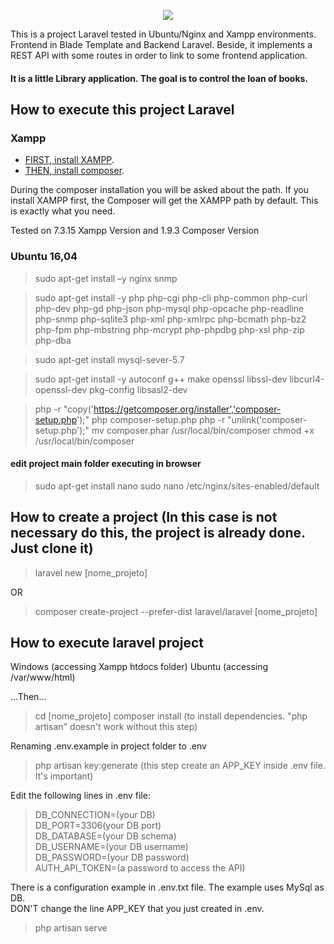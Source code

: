 <p align="center"><img src="https://laravel.com/assets/img/components/logo-laravel.svg"></p>

This is a project Laravel tested in Ubuntu/Nginx and Xampp environments.
Frontend in Blade Template and Backend Laravel.
Beside, it implements a REST API with some routes in order to link to some frontend application.

#### It is a little Library application. The goal is to control the loan of books.

## How to execute this project Laravel
### Xampp

- [FIRST, install XAMPP](https://www.apachefriends.org/pt_br/download.html).
- [THEN, install composer](https://getcomposer.org/).

During the composer installation you will be asked about the path. If you install XAMPP first, the Composer will get the XAMPP path by default. This is exactly what you need.

Tested on 7.3.15 Xampp Version and 1.9.3 Composer Version

### Ubuntu 16,04

> sudo apt-get install –y nginx snmp

> sudo apt-get install -y php php-cgi php-cli 
php-common php-curl php-dev php-gd php-json php-mysql php-opcache php-readline php-snmp php-sqlite3 php-xml php-xmlrpc php-bcmath php-bz2 php-fpm php-mbstring php-mcrypt php-phpdbg php-xsl php-zip php-dba

> sudo apt-get install mysql-sever-5.7

> sudo apt-get install -y autoconf g++ make openssl libssl-dev libcurl4-openssl-dev pkg-config libsasl2-dev

> php -r "copy('https://getcomposer.org/installer','composer-setup.php');"
php composer-setup.php
php -r "unlink('composer-setup.php');"
mv composer.phar /usr/local/bin/composer
chmod +x /usr/local/bin/composer

#### edit project main folder executing in browser
> sudo apt-get install nano
sudo nano /etc/nginx/sites-enabled/default

## How to create a project (In this case is not necessary do this, the project is already done. Just clone it)

> laravel new [nome_projeto]

OR
> composer create-project --prefer-dist laravel/laravel [nome_projeto]

## How to execute laravel project
Windows (accessing Xampp htdocs folder)
Ubuntu (accessing /var/www/html)

...Then...  
> cd [nome_projeto]
composer install (to install dependencies. "php artisan" doesn't work without this step)

Renaming .env.example in project folder to .env  
> php artisan key:generate (this step create an APP_KEY inside .env file. It's important)

Edit the following lines in .env file:  
> DB_CONNECTION=(your DB)  
DB_PORT=3306(your DB port)  
DB_DATABASE=(your DB schema)  
DB_USERNAME=(your DB username)  
DB_PASSWORD=(your DB password)  
AUTH_API_TOKEN=(a password to access the API)

There is a configuration example in .env.txt file. The example uses MySql as DB.  
DON'T change the line APP_KEY that you just created in .env.

> php artisan serve

